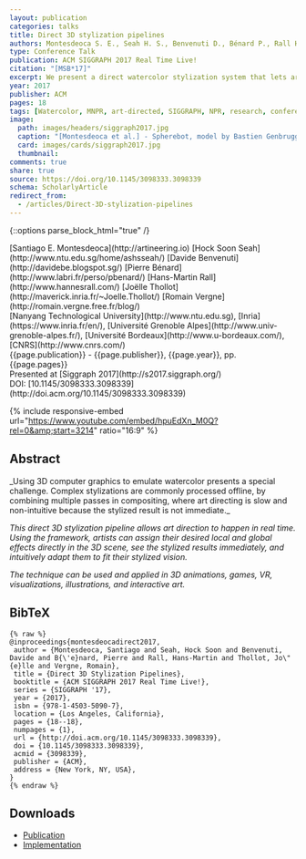 ```yaml
---
layout: publication
categories: talks
title: Direct 3D stylization pipelines
authors: Montesdeoca S. E., Seah H. S., Benvenuti D., Bénard P., Rall H.-M., Thollot J., Vergne R.
type: Conference Talk
publication: ACM SIGGRAPH 2017 Real Time Live!
citation: "[MSB*17]"   
excerpt: We present a direct watercolor stylization system that lets artists control locally the desired effects directly in their animated 3D scene, seeing the stylized results in real-time.
year: 2017
publisher: ACM
pages: 18
tags: [Watercolor, MNPR, art-directed, SIGGRAPH, NPR, research, conference]
image:
  path: images/headers/siggraph2017.jpg
  caption: "[Montesdeoca et al.] - Spherebot, model by Bastien Genbrugge."
  card: images/cards/siggraph2017.jpg
  thumbnail:
comments: true
share: true
source: https://doi.org/10.1145/3098333.3098339
schema: ScholarlyArticle
redirect_from:
  - /articles/Direct-3D-stylization-pipelines
---
```

{::options parse_block_html="true" /}
<div class="publication-info center">
  <div class="authors"><span>[Santiago E. Montesdeoca](http://artineering.io)</span> <span>[Hock Soon Seah](http://www.ntu.edu.sg/home/ashsseah/)</span> <span>[Davide Benvenuti](http://davidebe.blogspot.sg/)</span> <span>[Pierre Bénard](http://www.labri.fr/perso/pbenard/)</span> <span>[Hans-Martin Rall](http://www.hannesrall.com/)</span> <span>[Joëlle Thollot](http://maverick.inria.fr/~Joelle.Thollot/)</span> <span>[Romain Vergne](http://romain.vergne.free.fr/blog/)</span>
  </div>
  <div class="university">[Nanyang Technological University](http://www.ntu.edu.sg), [Inria](https://www.inria.fr/en/), [Université Grenoble Alpes](http://www.univ-grenoble-alpes.fr/), [Université Bordeaux](http://www.u-bordeaux.com/), [CNRS](http://www.cnrs.com/)
  </div>
  <div class="published-in">{{page.publication}} - {{page.publisher}}, {{page.year}}, pp. {{page.pages}}
  </div>
  Presented at [Siggraph 2017](http://s2017.siggraph.org/)
  <div class="doi">DOI: [10.1145/3098333.3098339](http://doi.acm.org/10.1145/3098333.3098339)
  </div>
</div>

{% include responsive-embed url="https://www.youtube.com/embed/hpuEdXn_M0Q?rel=0&amp;start=3214" ratio="16:9" %}


## Abstract
<div class="abstract">
_Using 3D computer graphics to emulate watercolor presents a special challenge.
Complex stylizations are commonly processed offline, by combining multiple passes in
compositing, where art directing is slow and non-intuitive because the stylized result is
not immediate._

_This direct 3D stylization pipeline allows art direction to happen in real time. Using
the framework, artists can assign their desired local and global effects directly in the
3D scene, see the stylized results immediately, and intuitively adapt them to fit their
stylized vision._

_The technique can be used and applied in 3D animations, games, VR, visualizations,
illustrations, and interactive art._
</div>


## BibTeX
    {% raw %}
    @inproceedings{montesdeocadirect2017,
     author = {Montesdeoca, Santiago and Seah, Hock Soon and Benvenuti, Davide and B{\'e}nard, Pierre and Rall, Hans-Martin and Thollot, Jo\"{e}lle and Vergne, Romain},
     title = {Direct 3D Stylization Pipelines},
     booktitle = {ACM SIGGRAPH 2017 Real Time Live!},
     series = {SIGGRAPH '17},
     year = {2017},
     isbn = {978-1-4503-5090-7},
     location = {Los Angeles, California},
     pages = {18--18},
     numpages = {1},
     url = {http://doi.acm.org/10.1145/3098333.3098339},
     doi = {10.1145/3098333.3098339},
     acmid = {3098339},
     publisher = {ACM},
     address = {New York, NY, USA},
    }
    {% endraw %}


## Downloads
* [Publication](https://dl.acm.org/authorize?N658395)
* [Implementation](/projects/Maya-NPR/)
